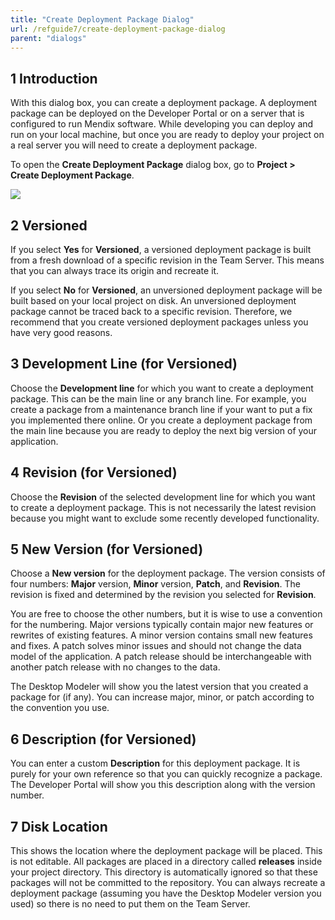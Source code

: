 ```yaml
---
title: "Create Deployment Package Dialog"
url: /refguide7/create-deployment-package-dialog
parent: "dialogs"
---
```


## 1 Introduction

With this dialog box, you can create a deployment package. A deployment package can be deployed on the Developer Portal or on a server that is configured to run Mendix software. While developing you can deploy and run on your local machine, but once you are ready to deploy your project on a real server you will need to create a deployment package.

To open the **Create Deployment Package** dialog box, go to **Project > Create Deployment Package**.

![](/attachments/refguide7/desktop-modeler/dialogs/create-deployment-package-dialog/create-deployment-package-dialog.png)

## 2 Versioned

If you select **Yes** for **Versioned**, a versioned deployment package is built from a fresh download of a specific revision in the Team Server. This means that you can always trace its origin and recreate it.

If you select **No** for **Versioned**, an unversioned deployment package will be built based on your local project on disk. An unversioned deployment package cannot be traced back to a specific revision. Therefore, we recommend that you create versioned deployment packages unless you have very good reasons.

## 3 Development Line (for Versioned)

Choose the **Development line** for which you want to create a deployment package. This can be the main line or any branch line. For example, you create a package from a maintenance branch line if your want to put a fix you implemented there online. Or you create a deployment package from the main line because you are ready to deploy the next big version of your application.

## 4 Revision (for Versioned)

Choose the **Revision** of the selected development line for which you want to create a deployment package. This is not necessarily the latest revision because you might want to exclude some recently developed functionality.

## 5 New Version (for Versioned)

Choose a **New version** for the deployment package. The version consists of four numbers: **Major** version, **Minor** version, **Patch**, and **Revision**. The revision is fixed and determined by the revision you selected for **Revision**.

You are free to choose the other numbers, but it is wise to use a convention for the numbering. Major versions typically contain major new features or rewrites of existing features. A minor version contains small new features and fixes. A patch solves minor issues and should not change the data model of the application. A patch release should be interchangeable with another patch release with no changes to the data.

The Desktop Modeler will show you the latest version that you created a package for (if any). You can increase major, minor, or patch according to the convention you use.

## 6 Description (for Versioned)

You can enter a custom **Description** for this deployment package. It is purely for your own reference so that you can quickly recognize a package. The Developer Portal will show you this description along with the version number.

## 7 Disk Location

This shows the location where the deployment package will be placed. This is not editable. All packages are placed in a directory called **releases** inside your project directory. This directory is automatically ignored so that these packages will not be committed to the repository. You can always recreate a deployment package (assuming you have the Desktop Modeler version you used) so there is no need to put them on the Team Server.

